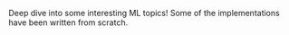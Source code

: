 Deep dive into some interesting ML topics!
Some of the implementations have been written from scratch.
